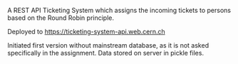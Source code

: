 A REST API Ticketing System which assigns the incoming tickets to persons based on the Round Robin principle. 

Deployed to https://ticketing-system-api.web.cern.ch

Initiated first version without mainstream database, as it is not asked specifically in the assignment. Data stored on server in pickle files.